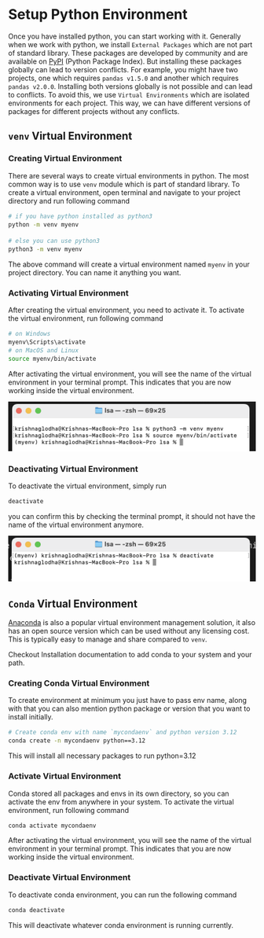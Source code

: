 # Setup Python Environment

Once you have installed python, you can start working with it. Generally when we work with python, we install `External Packages` which are not part of standard library. These packages are developed by community and are available on [PyPI](https://pypi.org/) (Python Package Index).  But installing these packages globally can lead to version conflicts. For example, you might have two projects, one which requires `pandas v1.5.0` and another which requires `pandas v2.0.0`. Installing both versions globally is not possible and can lead to conflicts. To avoid this, we use `Virtual Environments` which are isolated environments for each project. This way, we can have different versions of packages for different projects without any conflicts. 

## `venv` Virtual Environment

### Creating Virtual Environment
There are several ways to create virtual environments in python. The most common way is to use `venv` module which is part of standard library. To create a virtual environment, open terminal and navigate to your project directory and run following command

```bash
# if you have python installed as python3
python -m venv myenv

# else you can use python3
python3 -m venv myenv
```

The above command will create a virtual environment named `myenv` in your project directory. You can name it anything you want. 

### Activating Virtual Environment

After creating the virtual environment, you need to activate it. To activate the virtual environment, run following command

```bash
# on Windows
myenv\Scripts\activate
# on MacOS and Linux
source myenv/bin/activate
```

After activating the virtual environment, you will see the name of the virtual environment in your terminal prompt. This indicates that you are now working inside the virtual environment.

![Virtual Environment Activated](../assets/images/10.png)

### Deactivating Virtual Environment

To deactivate the virtual environment, simply run

```bash
deactivate
```

you can confirm this by checking the terminal prompt, it should not have the name of the virtual environment anymore.

![Virtual Environment Deactivated](../assets/images/11.png)

## `Conda` Virtual Environment

[Anaconda](https://anaconda.org/anaconda/conda) is also a popular virtual environment management solution, it also has an open source version which can be used without any licensing cost. This is typically easy to manage and share compared to `venv`.

Checkout Installation documentation to add conda to your system and your path.

### Creating Conda Virtual Environment

To create environment at minimum you just have to pass env name, along with that you can also mention python package  or version that you want to install initially. 

```bash
# Create conda env with name `mycondaenv` and python version 3.12
conda create -n mycondaenv python==3.12
```
This will install all necessary packages to run python=3.12

### Activate Virtual Environment

Conda stored all packages and envs in its own directory, so you can activate the env from anywhere in your system. To activate the virtual environment, run following command

```bash
conda activate mycondaenv
```
After activating the virtual environment, you will see the name of the virtual environment in your terminal prompt. This indicates that you are now working inside the virtual environment.

### Deactivate Virtual Environment

To deactivate conda environment, you can run the following command

```bash
conda deactivate
```

This will deactivate whatever conda environment is running currently.

